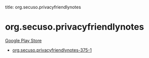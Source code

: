 title: org.secuso.privacyfriendlynotes
# org.secuso.privacyfriendlynotes


[Google Play Store](https://play.google.com/store/apps/details?id=org.secuso.privacyfriendlynotes)


* [org.secuso.privacyfriendlynotes-375-1](./org.secuso.privacyfriendlynotes-375-1/)